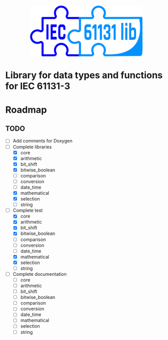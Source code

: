 <p align="center">
  <img src="doc/iec61131-3lib.png" width="350" alt="EC61131LIB">
</p>

# Library for data types and functions for IEC 61131-3

# Roadmap

## TODO
* [ ] Add comments for Doxygen
* [ ] Complete libraries
   * [x] core
   * [x] arithmetic
   * [x] bit_shift
   * [x] bitwise_boolean
   * [ ] comparison
   * [ ] conversion
   * [ ] date_time
   * [x] mathematical
   * [x] selection
   * [ ] string
 
* [ ] Complete test
   * [x] core
   * [x] arithmetic
   * [x] bit_shift
   * [x] bitwise_boolean
   * [ ] comparison
   * [ ] conversion
   * [ ] date_time
   * [x] mathematical
   * [x] selection
   * [ ] string
   
* [ ] Complete documentation
   * [ ] core
   * [ ] arithmetic
   * [ ] bit_shift
   * [ ] bitwise_boolean
   * [ ] comparison
   * [ ] conversion
   * [ ] date_time
   * [ ] mathematical
   * [ ] selection
   * [ ] string
